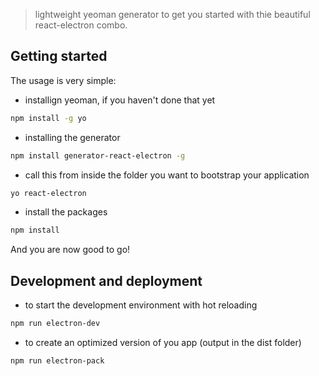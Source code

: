 > lightweight yeoman generator to get you started with thie beautiful react-electron combo.    

## Getting started
The usage is very simple:  
- installign yeoman, if you haven't done that yet  
```bash  
npm install -g yo  
```  
- installing the generator  
```bash  
npm install generator-react-electron -g  
```  
- call this from inside the folder you want to bootstrap your application  
```bash  
yo react-electron  
```  
- install the packages
```bash
npm install
```

And you are now good to go!

## Development and deployment
- to start the development environment with hot reloading
```bash
npm run electron-dev
```
- to create an optimized version of you app (output in the dist folder)
```bash
npm run electron-pack
```
